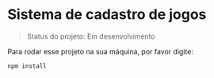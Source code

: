 <h1>Sistema de cadastro de jogos</h1>

> Status do projeto: Em desenvolvimento

Para rodar esse projeto na sua máquina, por favor digite:

````
npm install
````
